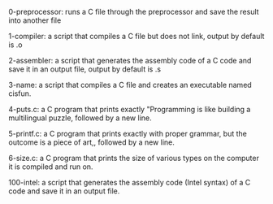 0-preprocessor: runs a C file through the preprocessor and save the result into another file

1-compiler: a script that compiles a C file but does not link, output by default is .o

2-assembler: a script that generates the assembly code of a C code and save it in an output file, output by default is .s

3-name: a script that compiles a C file and creates an executable named cisfun.

4-puts.c: a C program that prints exactly "Programming is like building a multilingual puzzle, followed by a new line.

5-printf.c: a C program that prints exactly with proper grammar, but the outcome is a piece of art,, followed by a new line.

6-size.c: a C program that prints the size of various types on the computer it is compiled and run on.

100-intel: a script that generates the assembly code (Intel syntax) of a C code and save it in an output file.
